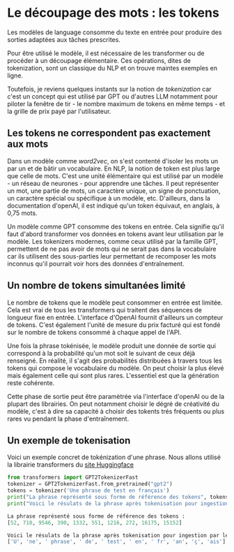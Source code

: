 # Le découpage des mots : les tokens

Les modèles de language consomme du texte en entrée pour produire des sorties adaptées aux tâches prescrites. 

Pour être utilisé le modèle, il est nécessaire de les transformer ou de procéder à un découpage élémentaire. Ces opérations, dites de tokenization, sont un classique du NLP et on trouve maintes exemples en ligne. 

Toutefois, je reviens quelques instants sur la notion de *tokenization* car c'est un concept qui est utilisé par GPT ou d'autres LLM notamment pour piloter la fenêtre de tir - le nombre maximum de tokens en même temps - et la grille de prix payé par l'utilisateur. 

## Les tokens ne correspondent pas exactement aux mots 

Dans un modèle comme *word2vec*, on s'est contenté d'isoler les mots un par un et de bâtir un vocabulaire. En NLP, la notion de token est plus large que celle de mots. C'est une unité élémentaire qui est utilisé par un modèle - un réseau de neurones - pour apprendre une tâches. Il peut représenter un mot, une partie de mots, un caractère unique, un signe de ponctuation, un caractère spécial ou spécifique à un modèle, etc. D'ailleurs, dans la documentation d'openAI, il est indiqué qu'un token équivaut, en anglais, à 0,75 mots.


Un modèle comme GPT consomme des tokens en entrée. Cela signifie qu'il faut d'abord transformer vos données en tokens avant leur utilisation par le modèle. Les tokenizers modernes, comme ceux utilisé par la famille GPT, permettent de ne pas avoir de mots qui ne serait pas dans la vocabulaire car ils utilisent des sous-parties leur permettant de recomposer les mots inconnus qu'il pourrait voir hors des données d'entraînement.

## Un nombre de tokens simultanées limité

Le nombre de tokens que le modèle peut consommer en entrée est limitée. Cela est vrai de tous les transformers qui traitent des séquences de longueur fixe en entrée. L'interface d'OpenAI fournit d'ailleurs un compteur de tokens. C'est également l'unité de mesure du prix facturé qui est fondé sur le nombre de tokens consommé à chaque appel de l'API.

Une fois la phrase tokénisée, le modèle produit une donnée de sortie qui correspond à la probabilité qu'un mot soit le suivant de ceux déjà renseigné. En réalité, il s'agit des probabilités distribuées à travers tous les tokens qui compose le vocabulaire du modèle. On peut choisir la plus élevé mais également celle qui sont plus rares. L'essentiel est que la génération reste cohérente. 

Cette phase de sortie peut être paramètrée via l'interface d'openAI ou de la plupart des librairies. On peut notamment choisir le dégré de créativité du modèle, c'est à dire sa capacité à choisir des tokents trés fréquents ou plus rares vu pendant la phase d'entraînement.

## Un exemple de tokenisation 

Voici un exemple concret de tokénization d'une phrase. Nous allons utilisé la librairie transformers du [site Huggingface](https://huggingface.co/)



```py
from transformers import GPT2TokenizerFast
tokenizer = GPT2TokenizerFast.from_pretrained("gpt2")
tokens = tokenizer('Une phrase de test en français')
print("La phrase représenté sous forme de référence des tokens", tokens['input_ids'])
print("Voici le résulats de la phrase après tokenisation pour ingestion par le modèle GPT2 (ancêtre de GPT3) : ", [tokenizer.decode(tok) for tok in tokens['input_ids']])

La phrase représenté sous forme de référence des tokens : 
[52, 710, 9546, 390, 1332, 551, 1216, 272, 16175, 15152] 

Voici le résulats de la phrase après tokenisation pour ingestion par le modèle GPT2 (ancêtre de GPT3) : 
['U', 'ne', ' phrase', ' de', ' test', ' en', ' fr', 'an', 'ç', 'ais']

```